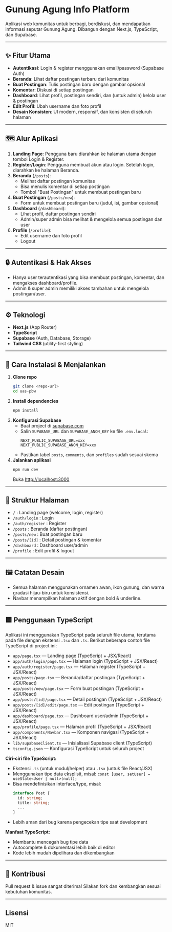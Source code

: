 # Gunung Agung Info Platform

Aplikasi web komunitas untuk berbagi, berdiskusi, dan mendapatkan informasi seputar Gunung Agung. Dibangun dengan Next.js, TypeScript, dan Supabase.

---

## ✨ Fitur Utama

- **Autentikasi**: Login & register menggunakan email/password (Supabase Auth)
- **Beranda**: Lihat daftar postingan terbaru dari komunitas
- **Buat Postingan**: Tulis postingan baru dengan gambar opsional
- **Komentar**: Diskusi di setiap postingan
- **Dashboard**: Lihat profil, postingan sendiri, dan (untuk admin) kelola user & postingan
- **Edit Profil**: Ubah username dan foto profil
- **Desain Konsisten**: UI modern, responsif, dan konsisten di seluruh halaman

---

## 🗺️ Alur Aplikasi

1. **Landing Page**: Pengguna baru diarahkan ke halaman utama dengan tombol Login & Register.
2. **Register/Login**: Pengguna membuat akun atau login. Setelah login, diarahkan ke halaman Beranda.
3. **Beranda** (`/posts`):
   - Melihat daftar postingan komunitas
   - Bisa menulis komentar di setiap postingan
   - Tombol "Buat Postingan" untuk membuat postingan baru
4. **Buat Postingan** (`/posts/new`):
   - Form untuk membuat postingan baru (judul, isi, gambar opsional)
5. **Dashboard** (`/dashboard`):
   - Lihat profil, daftar postingan sendiri
   - Admin/super admin bisa melihat & mengelola semua postingan dan user
6. **Profile** (`/profile`):
   - Edit username dan foto profil
   - Logout

---

## 🔒 Autentikasi & Hak Akses
- Hanya user terautentikasi yang bisa membuat postingan, komentar, dan mengakses dashboard/profile.
- Admin & super admin memiliki akses tambahan untuk mengelola postingan/user.

---

## ⚙️ Teknologi
- **Next.js** (App Router)
- **TypeScript**
- **Supabase** (Auth, Database, Storage)
- **Tailwind CSS** (utility-first styling)

---

## 🚀 Cara Instalasi & Menjalankan

1. **Clone repo**
   ```bash
   git clone <repo-url>
   cd uas-pbw
   ```
2. **Install dependencies**
   ```bash
   npm install
   ```
3. **Konfigurasi Supabase**
   - Buat project di [supabase.com](https://supabase.com)
   - Salin `SUPABASE_URL` dan `SUPABASE_ANON_KEY` ke file `.env.local`:
     ```env
     NEXT_PUBLIC_SUPABASE_URL=xxx
     NEXT_PUBLIC_SUPABASE_ANON_KEY=xxx
     ```
   - Pastikan tabel `posts`, `comments`, dan `profiles` sudah sesuai skema
4. **Jalankan aplikasi**
   ```bash
   npm run dev
   ```
   Buka [http://localhost:3000](http://localhost:3000)

---

## 📁 Struktur Halaman
- `/` : Landing page (welcome, login, register)
- `/auth/login` : Login
- `/auth/register` : Register
- `/posts` : Beranda (daftar postingan)
- `/posts/new` : Buat postingan baru
- `/posts/[id]` : Detail postingan & komentar
- `/dashboard` : Dashboard user/admin
- `/profile` : Edit profil & logout

---

## 🖼️ Catatan Desain
- Semua halaman menggunakan ornamen awan, ikon gunung, dan warna gradasi hijau-biru untuk konsistensi.
- Navbar menampilkan halaman aktif dengan bold & underline.

---

## 🟦 Penggunaan TypeScript

Aplikasi ini menggunakan TypeScript pada seluruh file utama, terutama pada file dengan ekstensi `.tsx` dan `.ts`. Berikut beberapa contoh file TypeScript di project ini:

- `app/page.tsx` — Landing page (TypeScript + JSX/React)
- `app/auth/login/page.tsx` — Halaman login (TypeScript + JSX/React)
- `app/auth/register/page.tsx` — Halaman register (TypeScript + JSX/React)
- `app/posts/page.tsx` — Beranda/daftar postingan (TypeScript + JSX/React)
- `app/posts/new/page.tsx` — Form buat postingan (TypeScript + JSX/React)
- `app/posts/[id]/page.tsx` — Detail postingan (TypeScript + JSX/React)
- `app/posts/[id]/edit/page.tsx` — Edit postingan (TypeScript + JSX/React)
- `app/dashboard/page.tsx` — Dashboard user/admin (TypeScript + JSX/React)
- `app/profile/page.tsx` — Halaman profil (TypeScript + JSX/React)
- `app/components/Navbar.tsx` — Komponen navigasi (TypeScript + JSX/React)
- `lib/supabaseClient.ts` — Inisialisasi Supabase client (TypeScript)
- `tsconfig.json` — Konfigurasi TypeScript untuk seluruh project

**Ciri-ciri file TypeScript:**
- Ekstensi `.ts` (untuk modul/helper) atau `.tsx` (untuk file React/JSX)
- Menggunakan tipe data eksplisit, misal: `const [user, setUser] = useState<User | null>(null);`
- Bisa mendefinisikan interface/type, misal:
  ```ts
  interface Post {
    id: string;
    title: string;
    ...
  }
  ```
- Lebih aman dari bug karena pengecekan tipe saat development

**Manfaat TypeScript:**
- Membantu mencegah bug tipe data
- Autocomplete & dokumentasi lebih baik di editor
- Kode lebih mudah dipelihara dan dikembangkan

---

## 📢 Kontribusi
Pull request & issue sangat diterima! Silakan fork dan kembangkan sesuai kebutuhan komunitas.

---

## Lisensi
MIT
